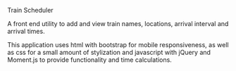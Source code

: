 Train Scheduler

A front end utility to add and view train names, locations, arrival interval and arrival times. 

This application uses html with bootstrap for mobile responsiveness, as well as css for a small amount of stylization and javascript with jQuery and Moment.js to provide functionality and time calculations.